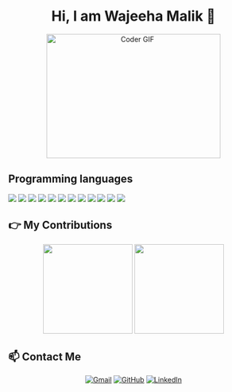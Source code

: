 <h1 align="center"> Hi, I am Wajeeha Malik 👋</h1>

<p align="center">
<img alt="Coder GIF" height=250 width=350 src="https://media2.giphy.com/media/v1.Y2lkPTc5MGI3NjExMXBxbHk0NDBreDJvZG9mZHVqdnM1M3dueDNuaHFrdGtldHZmaDlrNCZlcD12MV9pbnRlcm5hbF9naWZfYnlfaWQmY3Q9Zw/E1Kd3pQwrsMtQbNkt0/giphy.webp" />
</p>
<h2> Programming languages</h2>
<p>
  <img src="https://img.shields.io/badge/Python-3776AB?style=for-the-badge&logo=python&logoColor=white" />
  <img src="https://img.shields.io/badge/HTML5-E34F26?style=for-the-badge&logo=html5&logoColor=white" />
  <img src="https://img.shields.io/badge/CSS3-1572B6?style=for-the-badge&logo=css3&logoColor=white" />
  <img src="https://img.shields.io/badge/JavaScript-323330?style=for-the-badge&logo=javascript&logoColor=F7DF1E" />
  <img src="https://img.shields.io/badge/TypeScript-007ACC?style=for-the-badge&logo=typescript&logoColor=white" />
  <img src="https://img.shields.io/badge/C-00599C?style=for-the-badge&logo=c&logoColor=white" />
  <img src="https://img.shields.io/badge/C%2B%2B-00599C?style=for-the-badge&logo=c%2B%2B&logoColor=white" />
  <img src="https://img.shields.io/badge/Java-ED8B00?style=for-the-badge&logo=java&logoColor=white" />
  <img src="https://img.shields.io/badge/PHP-777BB4?style=for-the-badge&logo=php&logoColor=white" />
  <img src="https://img.shields.io/badge/Go-00ADD8?style=for-the-badge&logo=go&logoColor=white" />
  <img src="https://img.shields.io/badge/Solidity-CC342D?style=for-the-badge&logo=solidity&logoColor=white" />
  <img src="https://img.shields.io/badge/json-5E5C5C?style=for-the-badge&logo=json&logoColor=white" />
</p>

<h2>👉 My Contributions</h2>

<p align="center">
<img height="180em" src="https://github-readme-stats.vercel.app/api?username=wajeehamalik913&show_icons=true&hide_border=true&&count_private=true&include_all_commits=true" />
<img height="180em" src="https://github-readme-stats.vercel.app/api/top-langs/?username=wajeehamalik913&layout=compact" />
</p>

<h2> 📫 Contact Me </h2>


<p align="center">
	<a href="mailto:wajeehamalik913@gmail.com"><img src="https://img.icons8.com/bubbles/50/000000/gmail.png" alt="Gmail"/></a>
	<a href="https://github.com/wajeehamalik913"><img src="https://img.icons8.com/bubbles/50/000000/github.png" alt="GitHub"/></a>
	<a href="https://www.linkedin.com/in/wajeeha-malik-02099a1a9/"><img src="https://img.icons8.com/bubbles/50/000000/linkedin.png" alt="LinkedIn"/></a>
</p>
